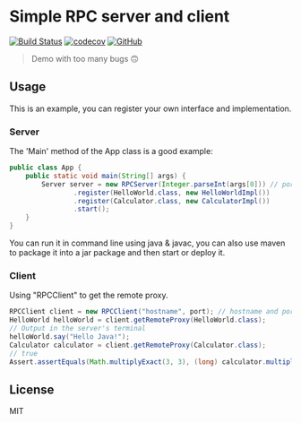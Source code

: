 # Simple RPC server and client

[![Build Status](https://travis-ci.com/LOLICOL1/rpc-demo.svg?branch=master)](https://travis-ci.com/LOLICOL1/rpc-demo)
[![codecov](https://codecov.io/gh/LOLICOL1/rpc-demo/branch/master/graph/badge.svg)](https://codecov.io/gh/LOLICOL1/rpc-demo)
[![GitHub](https://img.shields.io/github/license/lolicol1/rpc-demo)](https://github.com/LOLICOL1/rpc-demo/blob/master/LICENSE)

> Demo with too many bugs 🙃

## Usage

This is an example, you can register your own interface and implementation.

### Server

The 'Main' method of the App class is a good example:

```java
public class App {
    public static void main(String[] args) {
        Server server = new RPCServer(Integer.parseInt(args[0])) // port
                .register(HelloWorld.class, new HelloWorldImpl())
                .register(Calculator.class, new CalculatorImpl())
                .start();
    }
}
```

You can run it in command line using java & javac, you can also use maven to package it into a jar package and then start or deploy it.


### Client

Using "RPCClient" to get the remote proxy.

```java
RPCClient client = new RPCClient("hostname", port); // hostname and port of RPC server.
HelloWorld helloWorld = client.getRemoteProxy(HelloWorld.class);
// Output in the server's terminal
helloWorld.say("Hello Java!");
Calculator calculator = client.getRemoteProxy(Calculator.class);
// true
Assert.assertEquals(Math.multiplyExact(3, 3), (long) calculator.multiply(3, 3));
```

## License

MIT